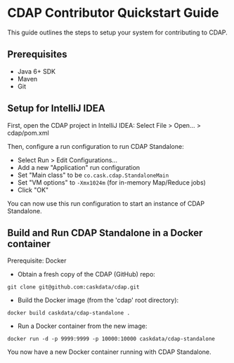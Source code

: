 
# CDAP Contributor Quickstart Guide

This guide outlines the steps to setup your system for contributing to CDAP.

## Prerequisites
* Java 6+ SDK
* Maven
* Git

## Setup for IntelliJ IDEA

First, open the CDAP project in IntelliJ IDEA: Select File > Open... > cdap/pom.xml

Then, configure a run configuration to run CDAP Standalone:

* Select Run > Edit Configurations...
* Add a new "Application" run configuration
* Set "Main class" to be `co.cask.cdap.StandaloneMain`
* Set "VM options" to `-Xmx1024m` (for in-memory Map/Reduce jobs)
* Click "OK"

You can now use this run configuration to start an instance of CDAP Standalone.

## Build and Run CDAP Standalone in a Docker container

Prerequisite: Docker

* Obtain a fresh copy of the CDAP (GitHub) repo:
```
git clone git@github.com:caskdata/cdap.git
```

* Build the Docker image (from the 'cdap' root directory):
```
docker build caskdata/cdap-standalone .
```

* Run a Docker container from the new image:
```
docker run -d -p 9999:9999 -p 10000:10000 caskdata/cdap-standalone
```

You now have a new Docker container running with CDAP Standalone.
